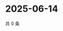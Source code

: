 # 2025-06-14

共 0 条

<!-- BEGIN ZHIHUQUESTIONS -->
<!-- 最后更新时间 Sat Jun 14 2025 18:11:14 GMT+0800 (China Standard Time) -->

<!-- END ZHIHUQUESTIONS -->
